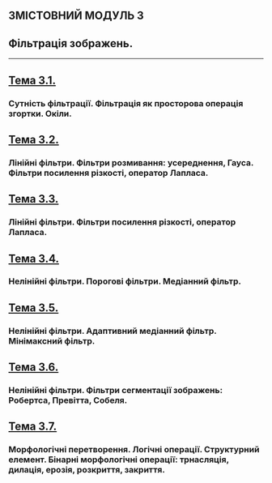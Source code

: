 ## **ЗМІСТОВНИЙ МОДУЛЬ 3**
## **Фільтрація зображень.**
- - -
## [**Тема 3.1.**](20_21_DIP_Modulo_3_1.pdf)
### **Сутність фільтрації. Фільтрація як просторова операція згортки. Окіли.**
## [**Тема 3.2.**](20_21_DIP_Modulo_3_2.pdf)
### **Лінійні фільтри. Фільтри розмивання: усереднення, Гауса. Фільтри посилення різкості, оператор Лапласа.**
## [**Тема 3.3.**](20_21_DIP_Modulo_3_3.pdf)
### **Лінійні фільтри. Фільтри посилення різкості, оператор Лапласа.**
## [**Тема 3.4.**](20_21_DIP_Modulo_3_4.pdf)
### **Нелінійні фільтри. Порогові фільтри. Медіанний фільтр.**
## [**Тема 3.5.**](20_21_DIP_Modulo_3_5.pdf)
### **Нелінійні фільтри. Адаптивний медіанний фільтр. Мінімаксний фільтр.**
## [**Тема 3.6.**]()
### **Нелінійні фільтри. Фільтри сегментації зображень: Робертса, Превітта, Собеля.**
## [**Тема 3.7.**]()
### **Морфологічні перетворення. Логічні операції. Структурний елемент.  Бінарні морфологічні операції: трнасляція, дилація, ерозія, розкриття, закриття.**
